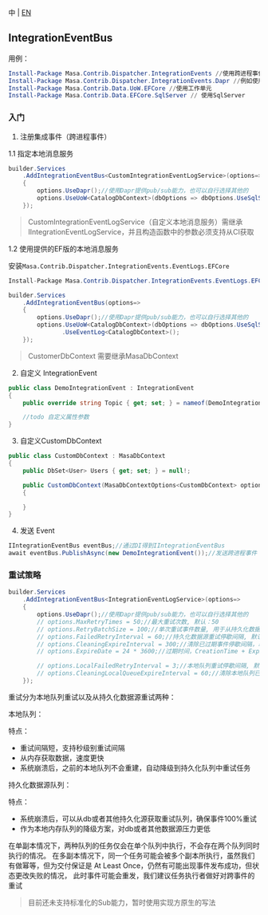 中 | [EN](README.md)

## IntegrationEventBus

用例：

``` powershell
Install-Package Masa.Contrib.Dispatcher.IntegrationEvents //使用跨进程事件
Install-Package Masa.Contrib.Dispatcher.IntegrationEvents.Dapr //例如使用dapr提供pub、sub能力，也可自行选择其他实现
Install-Package Masa.Contrib.Data.UoW.EFCore //使用工作单元
Install-Package Masa.Contrib.Data.EFCore.SqlServer // 使用SqlServer
```

### 入门

1. 注册集成事件（跨进程事件）

1.1 指定本地消息服务

```C#
builder.Services
    .AddIntegrationEventBus<CustomIntegrationEventLogService>(options=>
    {
        options.UseDapr();//使用Dapr提供pub/sub能力，也可以自行选择其他的
        options.UseUoW<CatalogDbContext>(dbOptions => dbOptions.UseSqlServer("server=localhost;uid=sa;pwd=P@ssw0rd;database=identity"))//使用工作单元，推荐使用;
    });
```

>  CustomIntegrationEventLogService（自定义本地消息服务）需继承IIntegrationEventLogService，并且构造函数中的参数必须支持从CI获取

1.2 使用提供的EF版的本地消息服务

安装`Masa.Contrib.Dispatcher.IntegrationEvents.EventLogs.EFCore`

``` C#
Install-Package Masa.Contrib.Dispatcher.IntegrationEvents.EventLogs.EFCore //记录跨进程消息日志
```

```C#
builder.Services
    .AddIntegrationEventBus(options=>
    {
        options.UseDapr();//使用Dapr提供pub/sub能力，也可以自行选择其他的
        options.UseUoW<CatalogDbContext>(dbOptions => dbOptions.UseSqlServer("server=localhost;uid=sa;pwd=P@ssw0rd;database=identity"))//使用工作单元，推荐使用
               .UseEventLog<CatalogDbContext>();
    });
```

> CustomerDbContext 需要继承MasaDbContext

2. 自定义 IntegrationEvent

```C#
public class DemoIntegrationEvent : IntegrationEvent
{
    public override string Topic { get; set; } = nameof(DemoIntegrationEvent);//dapr topic name

    //todo 自定义属性参数
}
```

3. 自定义CustomDbContext

```C#
public class CustomDbContext : MasaDbContext
{
    public DbSet<User> Users { get; set; } = null!;

    public CustomDbContext(MasaDbContextOptions<CustomDbContext> options) : base(options)
    {

    }
}
```

4. 发送 Event

```C#
IIntegrationEventBus eventBus;//通过DI得到IIntegrationEventBus
await eventBus.PublishAsync(new DemoIntegrationEvent());//发送跨进程事件
```

### 重试策略

```C#
builder.Services
    .AddIntegrationEventBus<IntegrationEventLogService>(options=>
    {
        options.UseDapr();//使用Dapr提供pub/sub能力，也可以自行选择其他的
        // options.MaxRetryTimes = 50;//最大重试次数, 默认：50
        // options.RetryBatchSize = 100;//单次重试事件数量, 用于从持久化数据源获取待重试事件, 默认100
        // options.FailedRetryInterval = 60;//持久化数据源重试停歇间隔, 默认60s
        // options.CleaningExpireInterval = 300;//清除已过期事件停歇间隔，单位：s, 默认 300s
        // options.ExpireDate = 24 * 3600;//过期时间，CreationTime + ExpireDate = 过期时间, 默认1天

        // options.LocalFailedRetryInterval = 3;//本地队列重试停歇间隔, 默认3s
        // options.CleaningLocalQueueExpireInterval = 60;//清除本地队列已过期事件停歇间隔，单位：s, 默认 60s
    });
```

重试分为本地队列重试以及从持久化数据源重试两种：

本地队列：

特点：
- 重试间隔短，支持秒级别重试间隔
- 从内存获取数据，速度更快
- 系统崩溃后，之前的本地队列不会重建，自动降级到持久化队列中重试任务

持久化数据源队列：

特点：

- 系统崩溃后，可以从db或者其他持久化源获取重试队列，确保事件100%重试
- 作为本地内存队列的降级方案，对db或者其他数据源压力更低

在单副本情况下，两种队列的任务仅会在单个队列中执行，不会存在两个队列同时执行的情况。
在多副本情况下，同一个任务可能会被多个副本所执行，虽然我们有做幂等，但为交付保证是 At Least Once，仍然有可能出现事件发布成功，但状态更改失败的情况，
此时事件可能会重发，我们建议任务执行者做好对跨事件的重试

> 目前还未支持标准化的Sub能力，暂时使用实现方原生的写法
